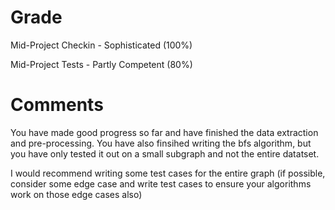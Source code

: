 # Grade

Mid-Project Checkin - Sophisticated (100%)

Mid-Project Tests - Partly Competent (80%)

# Comments

You have made good progress so far and have finished the data extraction and pre-processing. You have also finsihed writing the bfs algorithm, but you have only tested it out on a small subgraph and not the entire datatset.

I would recommend writing some test cases for the entire graph (if possible, consider some edge case and write test cases to ensure your algorithms work on those edge cases also)
